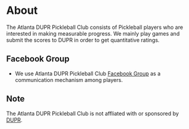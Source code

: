 # About
The Atlanta DUPR Pickleball Club consists of Pickleball players who are interested in making measurable progress. We mainly play games and submit the scores to DUPR in order to get quantitative ratings. 

## Facebook Group
- We use Atlanta DUPR Pickleball Club [Facebook Group](https://www.facebook.com/groups/5533522463403757) as a communication mechanism among players. 

## Note
The Atlanta DUPR Pickleball Club is not affliated with or sponsored by [DUPR](https://mydupr.com/).
